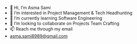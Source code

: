 - 👋 Hi, I’m Asma Sami
- 👀 I’m interested in Project Management & Tech Headhunting 
- 🌱 I’m currently learning Software Engineering
- 💞️ I’m looking to collaborate on Projects Team Crafting
- 📫 Reach me through my email 
- asma.sami8989@gmail.com

<!---
AsmaSami/AsmaSami is a ✨ special ✨ repository because its `README.md` (this file) appears on your GitHub profile.
You can click the Preview link to take a look at your changes.
--->
